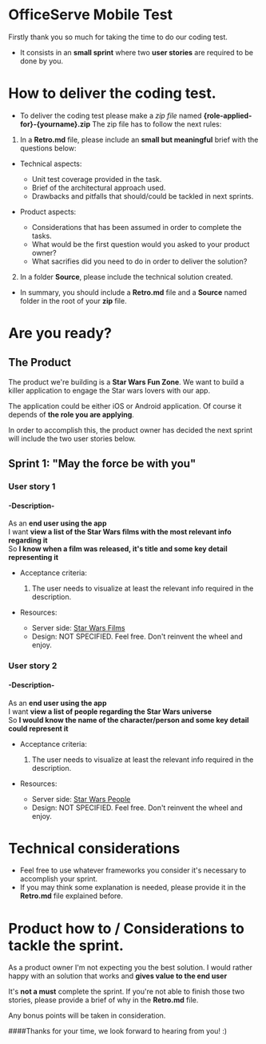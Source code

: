 OfficeServe Mobile Test
==================================

Firstly thank you so much for taking the time to do our coding test.

* It consists in an **small sprint** where two **user stories** are required to be done by you.

# How to deliver the coding test.

- To deliver the coding test please make a *zip file* named **{role-applied-for}-{yourname}.zip** The zip file has to follow the next rules:

1. In a **Retro.md** file, please include an **small but meaningful** brief with the questions below:

  * Technical aspects:

    - Unit test coverage provided in the task.
    - Brief of the architectural approach used.
    - Drawbacks and pitfalls that should/could be tackled in next sprints.

  * Product aspects:

    - Considerations that has been assumed in order to complete the tasks.
    - What would be the first question would you asked to your product owner?
    - What sacrifies did you need to do in order to deliver the solution?

2. In a folder **Source**, please include the technical solution created.

- In summary, you should include a **Retro.md** file and a **Source** named folder in the root of your **zip** file.


# Are you ready?


## The Product

The product we're building is a **Star Wars Fun Zone**. We want to build a killer application to engage the Star wars lovers with our app.

The application could be either iOS or Android application. Of course it depends of **the role you are applying**.

In order to accomplish this, the product owner has decided the next sprint will include the two user stories below.

## Sprint 1: "May the force be with you"

### User story 1

#### -Description-

As an **end user using the app**  
I want **view a list of the Star Wars films with the most relevant info regarding it**  
So **I know when a film was released, it's title and some key detail representing it**  

- Acceptance criteria:
    1. The user needs to visualize at least the relevant info required in the description.

- Resources:
    - Server side: [Star Wars Films](https://swapi.co/documentation#films)
    - Design: NOT SPECIFIED. Feel free. Don't reinvent the wheel and enjoy.

### User story 2

#### -Description-

As an **end user using the app**  
I want **view a list of people regarding the Star Wars universe**  
So **I would know the name of the character/person and some key detail could represent it**  

- Acceptance criteria:
    1. The user needs to visualize at least the relevant info required in the description.

- Resources:
    - Server side: [Star Wars People](https://swapi.co/documentation#people)
    - Design: NOT SPECIFIED. Feel free. Don't reinvent the wheel and enjoy.


# Technical considerations

- Feel free to use whatever frameworks you consider it's necessary to accomplish your sprint.
- If you may think some explanation is needed, please provide it in the **Retro.md** file explained before.


# Product how to / Considerations to tackle the sprint.

As a product owner I'm not expecting you the best solution. I would rather happy with an solution that works and **gives value to the end user**

It's **not a must** complete the sprint. If you're not able to finish those two stories, please provide a brief of why in the **Retro.md** file.

Any bonus points will be taken in consideration.


####Thanks for your time, we look forward to hearing from you! :)
